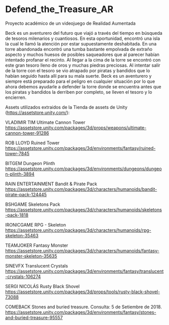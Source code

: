 # Defend_the_Treasure_AR
Proyecto académico de un videojuego de Realidad Aumentada

Beck es un aventurero del futuro que viajó a través del tiempo en búsqueda de tesoros milenarios y cuantiosos. En esta oportunidad, encontró una isla la cual le llamó la atención por estar supuestamente deshabitada. En una torre abandonada encontró una tumba bastante empolvada de extraño aspecto y muchos huesos de posibles saqueadores que al parecer habían intentado profanar el recinto. Al llegar a la cima de la torre se encontró con este gran tesoro lleno de oros y muchas piedras preciosas. Al intentar salir de la torre con el tesoro se vio atrapado por piratas y bandidos que lo habían seguido hasta allí para su mala suerte. Beck es un aventurero y siempre está preparado para el peligro en cualquier situación por lo que ahora debemos ayudarle a defender la torre donde se encuentra antes que los piratas y bandidos la derriben por completo, se lleven el tesoro y lo encierren.


Assets utilizados extraidos de la Tienda de assets de Unity (https://assetstore.unity.com/):

VLADIMIR TIM
Ultimate Cannon Tower
https://assetstore.unity.com/packages/3d/props/weapons/ultimate-cannon-tower-91286 

ROB LLOYD
Ruined Tower
https://assetstore.unity.com/packages/3d/environments/fantasy/ruined-tower-7845 

BITGEM
Dungeon Plinth
https://assetstore.unity.com/packages/3d/environments/dungeons/dungeon-plinth-3894 

RAIN ENTERTAINMENT
Bandit & Pirate Pack
https://assetstore.unity.com/packages/3d/characters/humanoids/bandit-pirate-pack-124445 

BSHGAME
Skeletons Pack
https://assetstore.unity.com/packages/3d/characters/humanoids/skeletons-pack-1818 

IRONICGAME
RPG - Skeleton
https://assetstore.unity.com/packages/3d/characters/humanoids/rpg-skeleton-35463 

TEAMJOKER
Fantasy Monster
https://assetstore.unity.com/packages/3d/characters/humanoids/fantasy-monster-skeleton-35635 

SINEVFX
Translucent Crystals
https://assetstore.unity.com/packages/3d/environments/fantasy/translucent-crystals-106274 

SERGI NICOLÁS
Rusty Black Shovel
https://assetstore.unity.com/packages/3d/props/tools/rusty-black-shovel-73088 

COMEBACK
Stones and buried treasure. Consulta: 5 de Setiembre de 2018.
https://assetstore.unity.com/packages/3d/environments/fantasy/stones-and-buried-treasure-95557 
